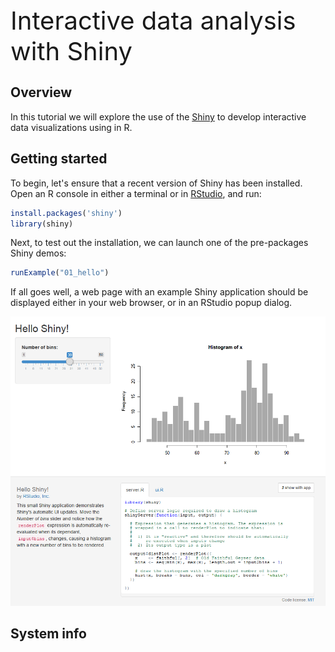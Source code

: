 <div style='font-size:40px;'>Interactive data analysis with Shiny</div>

Overview
--------

In this tutorial we will explore the use of the [Shiny](http://shiny.rstudio.com/) 
to develop interactive data visualizations using in R.

Getting started
---------------

To begin, let's ensure that a recent version of Shiny has been installed. Open
an R console in either a terminal or in [RStudio](http://www.rstudio.com/), and
run:

```r
install.packages('shiny')
library(shiny)
```

Next, to test out the installation, we can launch one of the pre-packages Shiny
demos:

```r
runExample("01_hello")
```

If all goes well, a web page with an example Shiny application should be displayed either in your web browser, or
in an RStudio popup dialog.

![shiny hello world demo](images/shiny-hello-world.png)


System info
-----------

```r
```
